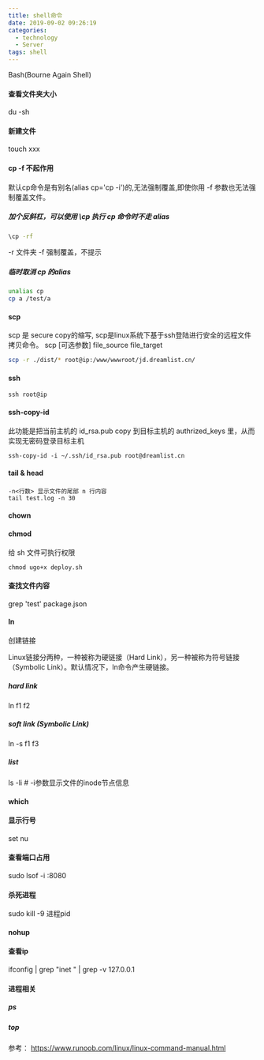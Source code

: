 ```yaml
---
title: shell命令
date: 2019-09-02 09:26:19
categories:
  - technology
  - Server
tags: shell
---
```

Bash(Bourne Again Shell)

#### 查看文件夹大小
du -sh

#### 新建文件
touch xxx

#### cp -f 不起作用
默认cp命令是有别名(alias cp='cp -i')的,无法强制覆盖,即使你用 -f 参数也无法强制覆盖文件。
##### 加个反斜杠，可以使用 \cp 执行 cp 命令时不走 alias
```bash
\cp -rf 
```
-r 文件夹
-f 强制覆盖，不提示
##### 临时取消 cp 的alias
```bash
unalias cp
cp a /test/a
```

#### scp
scp 是 secure copy的缩写, scp是linux系统下基于ssh登陆进行安全的远程文件拷贝命令。
scp [可选参数] file_source file_target 
```bash
scp -r ./dist/* root@ip:/www/wwwroot/jd.dreamlist.cn/
```

#### ssh
```
ssh root@ip
```
#### ssh-copy-id
此功能是把当前主机的 id_rsa.pub copy 到目标主机的 authrized_keys 里，从而实现无密码登录目标主机
```
ssh-copy-id -i ~/.ssh/id_rsa.pub root@dreamlist.cn
```
#### tail & head
```
-n<行数> 显示文件的尾部 n 行内容
tail test.log -n 30

```
#### chown
#### chmod
给 sh 文件可执行权限
```
chmod ugo+x deploy.sh
```
#### 查找文件内容
grep 'test' package.json

#### ln

创建链接

Linux链接分两种，一种被称为硬链接（Hard Link），另一种被称为符号链接（Symbolic Link）。默认情况下，ln命令产生硬链接。
##### hard link
ln f1 f2 
##### soft link (Symbolic Link)
ln -s f1 f3

##### list
ls -li   # -i参数显示文件的inode节点信息


#### which

#### 显示行号
set nu

#### 查看端口占用
sudo lsof -i :8080
#### 杀死进程
sudo kill -9 进程pid

#### nohup

#### 查看ip
ifconfig | grep "inet " | grep -v 127.0.0.1

#### 进程相关
##### ps
##### top
参考：
https://www.runoob.com/linux/linux-command-manual.html